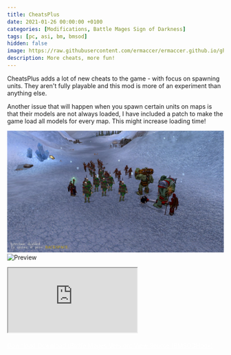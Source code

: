 ```yaml
---
title: CheatsPlus
date: 2021-01-26 00:00:00 +0100
categories: [Modifications, Battle Mages Sign of Darkness]
tags: [pc, asi, bm, bmsod]   
hidden: false
image: https://raw.githubusercontent.com/ermaccer/ermaccer.github.io/gh-pages/assets/mods/bmsod/cht/1.jpg
description: More cheats, more fun!
---
```


CheatsPlus adds a lot of new cheats to the game - with focus on spawning units.
They aren't fully playable and this mod is more of an experiment than anything else.

Another issue that will happen when you spawn certain units on maps is that their models are not always loaded, I have included a patch
to make the game load all models for every map. This might increase loading time!

![Preview](https://raw.githubusercontent.com/ermaccer/ermaccer.github.io/gh-pages/assets/mods/bmsod/cht/1.jpg)
![Preview](https://i.imgur.com/6L1v6GP.png)


<div class="embed-responsive embed-responsive-16by9">
  <iframe class="embed-responsive-item" src="https://www.youtube.com/embed/nPwlBTo-LPM" allowfullscreen></iframe>
</div>

<br>

<a class="btn btn-block btn-dark bg-dark text-gray btn-lg" style="color: white;" href="https://drive.google.com/file/d/1WfTgAwgfCeVPMMXh52ztj07JOEBA55Pj/view" role="button">
<i class="fas fa-download"></i>
Download
</a>

<a class="btn btn-block btn-dark bg-dark text-gray btn-lg" style="color: white;" href="https://mega.nz/file/EcBCzZyb#eYv0cXJkjp3xNOMvbhYkS5IgpSDCoB8DC2JzQ8ytASg" role="button">
<i class="fas fa-download"></i>
Download (Battle Mages Version)
</a>

<a class="btn btn-block btn-dark bg-dark text-gray btn-lg" style="color: white;" href="https://github.com/ermaccer/BMSODHook/" role="button">
<i class="fab fa-github"></i>
View Source (BMSODHook)
</a>